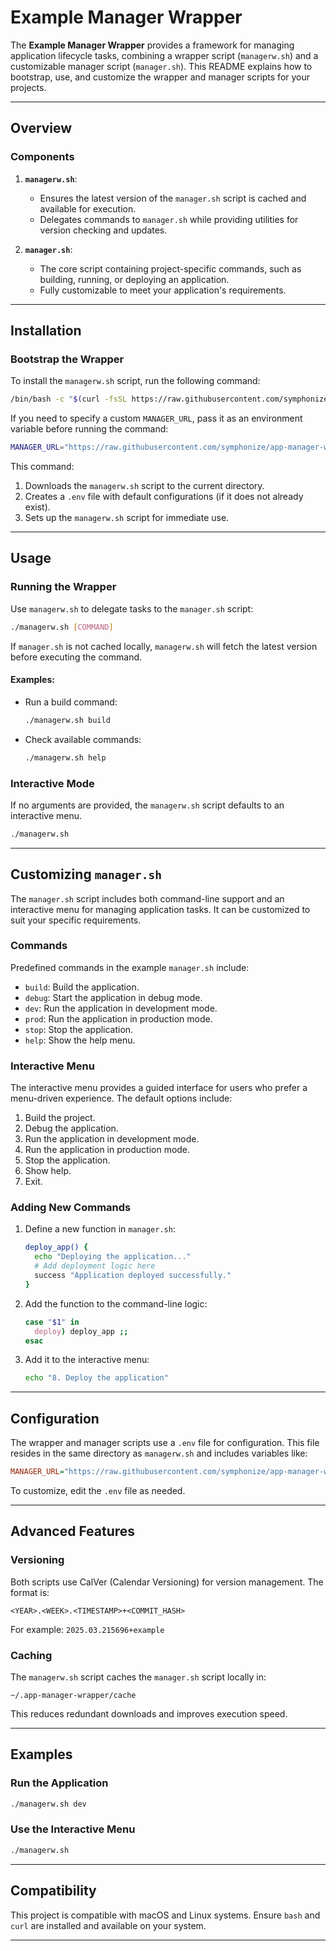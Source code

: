 # Example Manager Wrapper

The **Example Manager Wrapper** provides a framework for managing application lifecycle tasks, combining a wrapper script (`managerw.sh`) and a customizable manager script (`manager.sh`). This README explains how to bootstrap, use, and customize the wrapper and manager scripts for your projects.

---

## Overview

### Components

1. **`managerw.sh`**:
   - Ensures the latest version of the `manager.sh` script is cached and available for execution.
   - Delegates commands to `manager.sh` while providing utilities for version checking and updates.

2. **`manager.sh`**:
   - The core script containing project-specific commands, such as building, running, or deploying an application.
   - Fully customizable to meet your application's requirements.

---

## Installation

### Bootstrap the Wrapper

To install the `managerw.sh` script, run the following command:

```bash
/bin/bash -c "$(curl -fsSL https://raw.githubusercontent.com/symphonize/app-manager-wrapper/main/bootstrap-manager.sh) install"
```

If you need to specify a custom `MANAGER_URL`, pass it as an environment variable before running the command:

```bash
MANAGER_URL="https://raw.githubusercontent.com/symphonize/app-manager-wrapper/main/manager.sh" /bin/bash -c "$(curl -fsSL https://raw.githubusercontent.com/your-repo/main/bootstrap-manager.sh) install"
```

This command:
1. Downloads the `managerw.sh` script to the current directory.
2. Creates a `.env` file with default configurations (if it does not already exist).
3. Sets up the `managerw.sh` script for immediate use.

---

## Usage

### Running the Wrapper

Use `managerw.sh` to delegate tasks to the `manager.sh` script:

```bash
./managerw.sh [COMMAND]
```

If `manager.sh` is not cached locally, `managerw.sh` will fetch the latest version before executing the command.

#### Examples:

- Run a build command:
  ```bash
  ./managerw.sh build
  ```

- Check available commands:
  ```bash
  ./managerw.sh help
  ```

### Interactive Mode

If no arguments are provided, the `managerw.sh` script defaults to an interactive menu.

```bash
./managerw.sh
```

---

## Customizing `manager.sh`

The `manager.sh` script includes both command-line support and an interactive menu for managing application tasks. It can be customized to suit your specific requirements.

### Commands

Predefined commands in the example `manager.sh` include:

- `build`: Build the application.
- `debug`: Start the application in debug mode.
- `dev`: Run the application in development mode.
- `prod`: Run the application in production mode.
- `stop`: Stop the application.
- `help`: Show the help menu.

### Interactive Menu

The interactive menu provides a guided interface for users who prefer a menu-driven experience. The default options include:

1. Build the project.
2. Debug the application.
3. Run the application in development mode.
4. Run the application in production mode.
5. Stop the application.
6. Show help.
7. Exit.

### Adding New Commands

1. Define a new function in `manager.sh`:
   ```bash
   deploy_app() {
     echo "Deploying the application..."
     # Add deployment logic here
     success "Application deployed successfully."
   }
   ```

2. Add the function to the command-line logic:
   ```bash
   case "$1" in
     deploy) deploy_app ;;
   esac
   ```

3. Add it to the interactive menu:
   ```bash
   echo "8. Deploy the application"
   ```

---

## Configuration

The wrapper and manager scripts use a `.env` file for configuration. This file resides in the same directory as `managerw.sh` and includes variables like:

```ini
MANAGER_URL="https://raw.githubusercontent.com/symphonize/app-manager-wrapper/main/manager.sh"
```

To customize, edit the `.env` file as needed.

---

## Advanced Features

### Versioning

Both scripts use CalVer (Calendar Versioning) for version management. The format is:

```
<YEAR>.<WEEK>.<TIMESTAMP>+<COMMIT_HASH>
```

For example: `2025.03.215696+example`

### Caching

The `managerw.sh` script caches the `manager.sh` script locally in:

```
~/.app-manager-wrapper/cache
```

This reduces redundant downloads and improves execution speed.

---

## Examples

### Run the Application

```bash
./managerw.sh dev
```

### Use the Interactive Menu

```bash
./managerw.sh
```

---

## Compatibility

This project is compatible with macOS and Linux systems. Ensure `bash` and `curl` are installed and available on your system.

---

